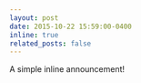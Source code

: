 ```yaml
---
layout: post
date: 2015-10-22 15:59:00-0400
inline: true
related_posts: false
---
```


A simple inline announcement!
